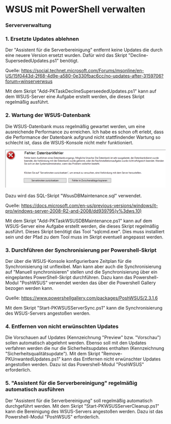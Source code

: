 # WSUS mit PowerShell verwalten

### Serververwaltung
 
### 1. Ersetzte Updates ablehnen

Der "Assistent für die Serverbereinigung" entfernt keine Updates die durch eine neuere Version ersetzt wurden. Dafür wird das 
Skript "Decline-SupersededUpdates.ps1" benötigt.

Quelle: https://social.technet.microsoft.com/Forums/msonline/en-US/15f0443d-2f68-4d9e-a580-0e330fbac6cc/no-updates-after-3159706?forum=winserverwsus

Mit dem Skript "Add-PKTaskDeclineSuperseededUpdates.ps1" kann auf dem WSUS-Server eine Aufgabe erstellt werden, die dieses Skript 
regelmäßig ausführt.

### 2. Wartung der WSUS-Datenbank

Die WSUS-Datenbank muss regelmäßig gewartet werden, um eine ausreichende Performance zu erreichen. Ich habe es schon oft erlebt, 
dass die Performance der Datenbank aufgrund nicht stattfindender Wartung so schlecht ist, dass die WSUS-Konsole nicht mehr 
funktioniert. 

![Fehler: Datenbankfehler](https://github.com/PSUGH/PowerShell/raw/master/2019-04-12%20WSUS%20mit%20PowerShell%20verwalten/DBFehler.png)

Dazu wird das SQL-Skript "WsusDBMaintenance.sql" verwendet.

Quelle: https://docs.microsoft.com/en-us/previous-versions/windows/it-pro/windows-server-2008-R2-and-2008/dd939795(v%3dws.10)

Mit dem Skript "Add-PKTaskWSUSDBMaintenance.ps1" kann auf dem WSUS-Server eine Aufgabe erstellt werden, die dieses Skript 
regelmäßig ausführt. Dieses Skript benötigt das Tool "sqlcmd.exe". Dies muss installiert sein und der Pfad zu dem Tool muss im 
Skript eventuell angepasst werden.

### 3. Durchführen der Synchronisierung per Powershell-Skript
    
Der über die WSUS-Konsole konfigurierbare Zeitplan für die Synchronisierung ist unflexibel. Man kann aber auch die Synchronisierung
auf "Manuell synchronisieren" stellen und die Synchronisierung über ein eingeplantes PowerShell-Skript durchführen. Dazu kann das 
Powershell-Modul "PoshWSUS" verwendet werden das über die Powershell Gallery bezogen werden kann.

Quelle: https://www.powershellgallery.com/packages/PoshWSUS/2.3.1.6

Mit dem Skript "Start-PKWSUSServerSync.ps1" kann die Synchronisierung des WSUS-Servers angestoßen werden.

### 4. Entfernen von nicht erwünschten Updates

Die Vorschauen auf Updates (Kennzeichnung "Preview" bzw. "Vorschau") sollen automatisch abgelehnt werden. Ebenso soll mit den 
Updates verfahren werden die nur die Sicherheitsupdates enthalten (Kennzeichnung "Sicherheitsqualitätsupdate").
Mit dem Skript "Remove-PKUnwantedUpdates.ps1" kann das Entfernen nicht erwünschter Updates angestoßen werden. Dazu ist das 
Powershell-Modul "PoshWSUS" erforderlich.

### 5. "Assistent für die Serverbereinigung" regelmäßig automatisch ausführen

Der "Assistent für die Serverbereinigung" soll regelmäßig automatisch durchgeführt werden. Mit dem Skript 
"Start-PKWSUSServerCleanup.ps1" kann die Bereinigung des WSUS-Servers angestoßen werden. Dazu ist das Powershell-Modul "PoshWSUS" erforderlich.
